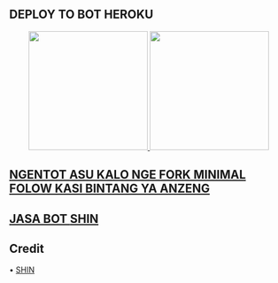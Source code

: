 
##  DEPLOY TO BOT HEROKU

<p align="center">
<a href="https://dashboard.heroku.com/new?template=https://github.com/serwalker/videoxmusic"><img src="https://img.shields.io/badge/Deploy%20To%20Heroku-blueviolet?style=for-the-badge&logo=heroku" width="215""/</a>
<a href="https://telegram.dog/XTZ_HerokuBot?start=c2Vyd2Fsa2VyL3ZpZGVveG11c2ljIG1haW4"><img src="https://img.shields.io/badge/Deploy%20Via%20Telegram-blue?style=for-the-badge&logo=telegram" width="215""/</a>  </p>


## NGENTOT ASU KALO NGE FORK MINIMAL FOLOW KASI BINTANG YA ANZENG 
 
## JASA BOT [SHIN](https://t.me/Oh_shin)

## Credit
• [SHIN](t.me/Oh_shin)
